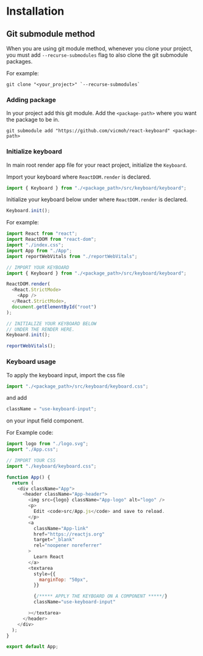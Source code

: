 # Installation

## Git submodule method

When you are using git module method, whenever you
clone your project, you must add `--recurse-submodules` flag to also
clone the git submodule packages.

For example:

```
git clone "<your_project>" `--recurse-submodules`
```

### Adding package

In your project add this git module.
Add the `<package-path>` where
you want the package to be in.

```
git submodule add "https://github.com/vicmoh/react-keyboard" <package-path>
```

### Initialize keyboard

In main root render app file for your
react project, initialize the `Keyboard`.

Import your keyboard where `ReactDOM.render` is declared.

```js
import { Keyboard } from "./<package_path>/src/keyboard/keyboard";
```

Initialize your keyboard below under where `ReactDOM.render`
is declared.

```js
Keyboard.init();
```

For example:

```js
import React from "react";
import ReactDOM from "react-dom";
import "./index.css";
import App from "./App";
import reportWebVitals from "./reportWebVitals";

// IMPORT YOUR KEYBOARD
import { Keyboard } from "./<package_path>/src/keyboard/keyboard";

ReactDOM.render(
  <React.StrictMode>
    <App />
  </React.StrictMode>,
  document.getElementById("root")
);

// INITIALIZE YOUR KEYBOARD BELOW
// UNDER THE RENDER HERE.
Keyboard.init();

reportWebVitals();
```

### Keyboard usage

To apply the keyboard input, import the css
file

```js
import "./<package_path>/src/keyboard/keyboard.css";
```

and add

```js
className = "use-keyboard-input";
```

on your
input field component.

For Example code:

```js
import logo from "./logo.svg";
import "./App.css";

// IMPORT YOUR CSS
import "./keyboard/keyboard.css";

function App() {
  return (
    <div className="App">
      <header className="App-header">
        <img src={logo} className="App-logo" alt="logo" />
        <p>
          Edit <code>src/App.js</code> and save to reload.
        </p>
        <a
          className="App-link"
          href="https://reactjs.org"
          target="_blank"
          rel="noopener noreferrer"
        >
          Learn React
        </a>
        <textarea
          style={{
            marginTop: "50px",
          }}

          {/***** APPLY THE KEYBOARD ON A COMPONENT *****/}
          className="use-keyboard-input"

        ></textarea>
      </header>
    </div>
  );
}

export default App;

```
